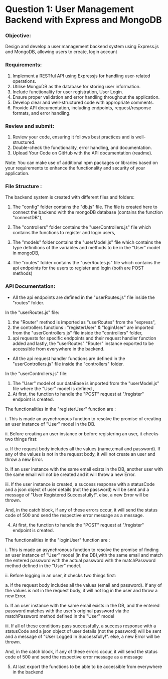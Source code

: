 # Question 1: User Management Backend with Express and MongoDB

### Objective:

Design and develop a user management backend system using Express.js and MongoDB, allowing users to
create, login account

### Requirements:

1. Implement a RESTful API using Expressjs for handling user-related operations.
2. Utilise MongoDB as the database for storing user information.
3. Include functionality for user registration, User Login.
4. Ensure proper validation and error handling throughout the application.
5. Develop clear and well-structured code with appropriate comments.
6. Provide API documentation, including endpoints, request/response formats, and error handling.

### Review and submit:

1. Review your code, ensuring it follows best practices and is well-structured.
2. Double-check the functionality, error handling, and documentation.
3. Upload Your Code on GitHub with the API documentation (readme).

Note: You can make use of additional npm packages or libraries based on your requirements to enhance the functionality and security of your application.

### File Structure :

The backend system is created with different files and folders:

1. The "config" folder contains the "db.js" file. The file is created here to connect the backend with the mongoDB database (contains the function "connectDB"),

2. The "controllers" folder contains the "userControllers.js" file which contains the functions to register and login users,

3. The "models" folder contains the "userModel.js" file which contains the type definitions of the variables and methods to be in the "User" model in mongoDB,

4. The "routes" folder contains the "userRoutes.js" file which contains the api endpoints for the users to register and login (both are POST methods)

### API Documentation:

- All the api endpoints are defined in the "userRoutes.js" file inside the "routes" folder.

In the "userRoutes.js" file:

1. the "Router" method is imported as "userRoutes" from the "express",
2. the controllers functions : "registerUser" & "loginUser" are imported from the "userControllers.js" file inside the "controllers" folder,
3. api requests for specific endpoints and their request handler function added and lastly, the "userRoutes" "Router" instance exported to be accessible from everywhere in the backend.

- All the api request handler functions are defined in the "userControllers.js" file inside the "controllers" folder.

In the "userControllers.js" file:

1. The "User" model of our dataBase is imported from the "userModel.js" file where the "User" model is defined ,
2. At first, the function to handle the "POST" request at "/register" endpoint is created.

The functionalities in the "registerUser" function are :

i. This is made an asynchronous function to resolve the promise of creating an user instance of "User" model in the DB.

ii. Before creating an user instance or before registering an user, it checks two things first:

a. If the request body includes all the values (name,email and password). If any of the values is not in the request body, it will not create an user and throw a new Error.

b. If an user instance with the same email exists in the DB, another user with the same email will not be created and it will throw a new Error.

iii. If the user instance is created, a success response with a statusCode and a json object of user details (not the password) will be sent and a message of "User Registered Successfully!".
else, a new Error will be thrown.

And, in the catch block, if any of these errors occur, it will send the status code of 500 and send the respective error message as a message.

4. At first, the function to handle the "POST" request at "/register" endpoint is created.

The functionalities in the "loginUser" function are :

i. This is made an asynchronous function to resolve the promise of finding an user instance of "User" model (in the DB),with the same email and match the entered password with the actual password with the matchPassword method defined in the "User" model.

ii. Before logging in an user, it checks two things first:

a. If the request body includes all the values (email and password). If any of the values is not in the request body, it will not log in the user and throw a new Error.

b. If an user instance with the same email exists in the DB, and the entered password matches with the user's original password via the matchPassword method defined in the "User" model

iii. If all of these conditions pass successfully, a success response with a statusCode and a json object of user details (not the password) will be sent and a message of "User Logged In Successfully!".
else, a new Error will be thrown.

And, in the catch block, if any of these errors occur, it will send the status code of 500 and send the respective error message as a message

5. At last export the functions to be able to be accessible from everywhere in the backend
